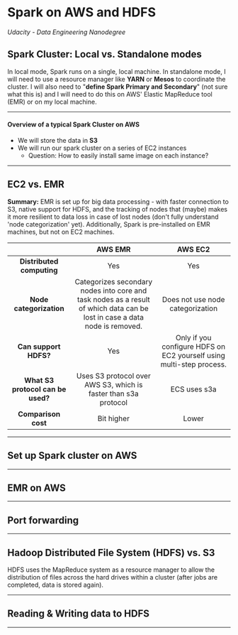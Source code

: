 # Spark on AWS and HDFS
_Udacity - Data Engineering Nanodegree_

## Spark Cluster: Local vs. Standalone modes
In local mode, Spark runs on a single, local machine.
In standalone mode, I will need to use a resource manager like **YARN** or **Mesos** to coordinate the cluster. I will also need to "**define Spark Primary and Secondary**" (not sure what this is) and I will need to do this on AWS' Elastic MapReduce tool (EMR) or on my local machine.

---

#### Overview of a typical Spark Cluster on AWS
- We will store the data in **S3**
- We will run our spark cluster on a series of EC2 instances
  - Question: How to easily install same image on each instance?


---

## EC2 vs. EMR

**Summary:**
EMR is set up for big data processing - with faster connection to S3, native support for HDFS, and the tracking of nodes that (maybe) makes it more resilient to data loss in case of lost nodes (don't fully understand 'node categorization' yet).
Additionally, Spark is pre-installed on EMR machines, but not on EC2 machines.

|                                   |                                                         **AWS EMR**                                                        |                              **AWS EC2**                             |
|:---------------------------------:|:--------------------------------------------------------------------------------------------------------------------------:|:--------------------------------------------------------------------:|
| **Distributed computing**         | Yes                                                                                                                        | Yes                                                                  |
| **Node categorization**           | Categorizes secondary nodes into core and task nodes as a result of which data can be lost in case a data node is removed. | Does not use node categorization                                     |
| **Can support HDFS?**             | Yes                                                                                                                        | Only if you configure HDFS on EC2 yourself using multi-step process. |
| **What S3 protocol can be used?** | Uses S3 protocol over AWS S3, which is faster than s3a protocol                                                            | ECS uses s3a                                                         |
| **Comparison cost**               | Bit higher                                                                                                                 | Lower                                                                |

---

## Set up Spark cluster on AWS

---

## EMR on AWS

---

## Port forwarding

---

## Hadoop Distributed File System (HDFS) vs. S3
HDFS uses the MapReduce system as a resource manager to allow the distribution of files across the hard drives within a cluster (after jobs are completed, data is stored again).


---

## Reading & Writing data to HDFS

---